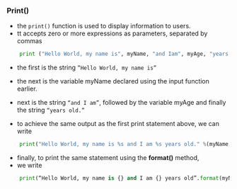 ### Print()

- the `print()` function is used to display information to users. 
- tt accepts zero or more expressions as parameters, separated by commas


```python
    print ("Hello World, my name is", myName, "and Iam", myAge, "years old.")
```

- the first is the string `”Hello World, my name is”`
- the next is the variable myName declared using the input function earlier.
- next is the string `“and I am”`, followed by the variable myAge and finally the string `“years old.”`

- to achieve the same output as the first print statement above, we can write
```python
    print("Hello World, my name is %s and I am %s years old." %(myName, myAge))
```
- finally, to print the same statement using the **format()** method, 
- we write 
```python
    print(“Hello World, my name is {} and I am {} years old”.format(myName, myAge))
```

